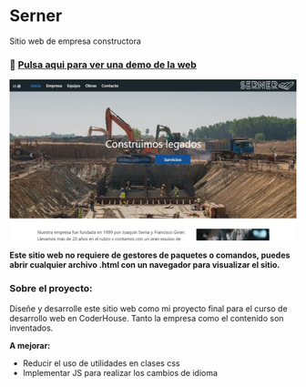 # Serner
Sitio web de empresa constructora

### 🚀 [Pulsa aqui para ver una demo de la web](https://serner.netlify.app)
![](./docs/serner-preview.jpg)

**Este sitio web no requiere de gestores de paquetes o comandos, puedes abrir cualquier archivo .html con un navegador para visualizar el sitio.**

### Sobre el proyecto:
Diseñe y desarrolle este sitio web como mi proyecto final para el curso de desarrollo web en CoderHouse.
Tanto la empresa como el contenido son inventados.

**A mejorar:**
- Reducir el uso de utilidades en clases css
- Implementar JS para realizar los cambios de idioma